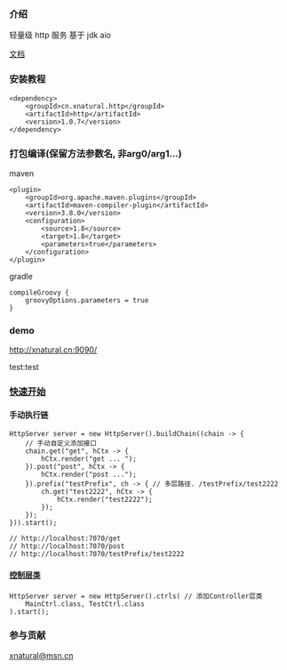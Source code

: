 ### 介绍
轻量级 http 服务 基于 jdk aio

[文档](https://gitee.com/xnat/http/wikis)

### 安装教程
```
<dependency>
    <groupId>cn.xnatural.http</groupId>
    <artifactId>http</artifactId>
    <version>1.0.7</version>
</dependency>
```
### 打包编译(保留方法参数名, 非arg0/arg1...)
maven
```
<plugin>
    <groupId>org.apache.maven.plugins</groupId>
    <artifactId>maven-compiler-plugin</artifactId>
    <version>3.8.0</version>
    <configuration>
        <source>1.8</source>
        <target>1.8</target>
        <parameters>true</parameters>
    </configuration>
</plugin>
```
gradle
```
compileGroovy {
    groovyOptions.parameters = true
}
```

### demo 
http://xnatural.cn:9090/

test:test

### [快速开始](https://gitee.com/xnat/http/wikis/%E5%BF%AB%E9%80%9F%E5%BC%80%E5%A7%8B?sort_id=3198051)
#### 手动执行链
```
HttpServer server = new HttpServer().buildChain((chain -> {
    // 手动自定义添加接口
    chain.get("get", hCtx -> {
        hCtx.render("get ... ");
    }).post("post", hCtx -> {
        hCtx.render("post ...");
    }).prefix("testPrefix", ch -> { // 多层路径. /testPrefix/test2222
        ch.get("test2222", hCtx -> {
            hCtx.render("test2222");
        });
    });
})).start();

// http://localhost:7070/get
// http://localhost:7070/post
// http://localhost:7070/testPrefix/test2222

```
#### [控制层类](https://gitee.com/xnat/http/wikis/%E6%8E%A7%E5%88%B6%E5%B1%82%E7%B1%BB@Ctrl?sort_id=3198014)
```
HttpServer server = new HttpServer().ctrls( // 添加Controller层类
    MainCtrl.class, TestCtrl.class
).start();
```

### 参与贡献
xnatural@msn.cn
